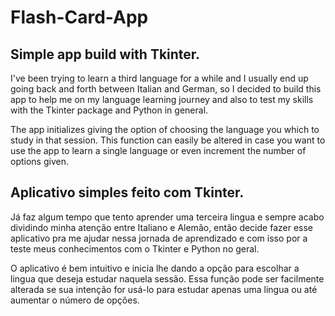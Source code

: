 # Flash-Card-App


## Simple app build with Tkinter. 

I've been trying to learn a third language for a while and I usually end up going back and forth between Italian and German, so I decided to build this app to help me on my language learning journey and also to test my skills with the Tkinter package and Python in general.

The app initializes giving the option of choosing the language you which to study in that session. This function can easily be altered in case you want to use the app to learn a single language or even increment the number of options given.

## Aplicativo simples feito com Tkinter.

Já faz algum tempo que tento aprender uma terceira lingua e sempre acabo dividindo minha atenção entre Italiano e Alemão, então decide fazer esse aplicativo pra me ajudar nessa jornada de aprendizado e com isso por a teste meus conhecimentos com o Tkinter e Python no geral.

O aplicativo é bem intuitivo e inicia lhe dando a opção para escolhar a lingua que deseja estudar naquela sessão. Essa função pode ser facilmente alterada se sua intenção for usá-lo para estudar apenas uma lingua ou até aumentar o número de opções.
